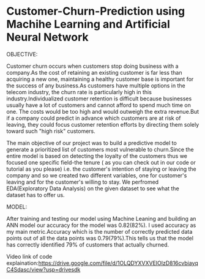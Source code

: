 # Customer-Churn-Prediction using Machihe Learning and Artificial Neural Network
OBJECTIVE:

Customer churn occurs when customers stop doing business with a company.As the cost of retaining an existing customer is far less than acquiring a new one, maintaining a healthy customer base is important for the success of any business.As customers have multiple options in the telecom industry, the churn rate is particularly high in this industry.Individualized customer retention is difficult because businesses usually have a lot of customers and cannot afford to spend much time on one. The costs would be too high and would outweigh the extra revenue.But if a company could predict in advance which customers are at risk of leaving, they could focus customer retention efforts by directing them solely toward such "high risk" customers.

The main objective of our project was to build a predictive model to generate a prioritized list of customers most vulnerable to churn.Since the entire model is based on detecting the loyalty of  the customers thus we focused one specific field-the tenure ( as you can check out in our code or tutorial as you please) i.e. the customer's intention of staying or leaving the company and so we created two different variables, one for customer's leaving  and for the customer's willing to stay. We perfromed EDA(Exploratory Data Analysis) on the given dataset to see what the dataset has to offer us.

MODEL:

After training and testing our model using Machine Leaning and building an ANN model our accuracy for the model was 0.82(82%). I used accuracy as my main metric.Accuracy which is the number of correctly predicted data points out of all the data points was 0.79(79%).This tells us that the model has correctly identified 79% of customers that actually churned.


Video link of code explaination:https://drive.google.com/file/d/1OLQDYXVXVEIOlzD816cvbiayqC4Sdasc/view?usp=drivesdk
